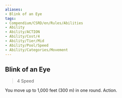 ```yaml
---
aliases:
- Blink of an Eye
tags:
- Compendium/CSRD/en/Rules/Abilities
- Ability
- Ability/ACTION
- Ability/Cost/4
- Ability/Tier/Mid
- Ability/Pool/Speed
- Ability/Categories/Movement
---
```


  
## Blink of an Eye  
>4  Speed  
  
You move up to 1,000 feet (300 m) in one round. Action.